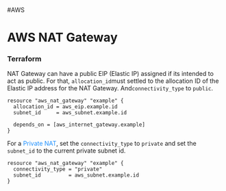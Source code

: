 #AWS 

# AWS NAT Gateway



### Terraform

NAT Gateway can have a public EIP (Elastic IP) assigned if its intended to act as public. For that, `allocation_id`must settled to the allocation ID of the Elastic IP address for the NAT Gateway. And`connectivity_type` to `public`.

```hcl
resource "aws_nat_gateway" "example" {
  allocation_id = aws_eip.example.id
  subnet_id     = aws_subnet.example.id
  
  depends_on = [aws_internet_gateway.example]
}
```

For a <span style="color:DodgerBlue;">Private NAT</span>, set the `connectivity_type` to `private` and set the `subnet_id` to the current private subnet id. 

```hcl
resource "aws_nat_gateway" "example" {
  connectivity_type = "private"
  subnet_id         = aws_subnet.example.id
}
```

